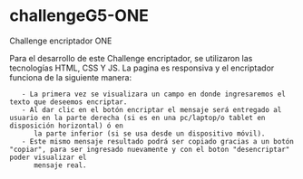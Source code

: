 # challengeG5-ONE
Challenge encriptador ONE

Para el desarrollo de este Challenge encriptador, se utilizaron las tecnologías HTML, CSS Y JS.
La pagina es responsiva y el encriptador funciona de la siguiente manera:

       - La primera vez se visualizara un campo en donde ingresaremos el texto que deseemos encriptar.
       - Al dar clic en el botón encriptar el mensaje será entregado al usuario en la parte derecha (si es en una pc/laptop/o tablet en disposición horizontal) ó en 
          la parte inferior (si se usa desde un dispositivo móvil).
       - Este mismo mensaje resultado podrá ser copiado gracias a un botón "copiar", para ser ingresado nuevamente y con el boton "desencriptar" poder visualizar el 
          mensaje real.
